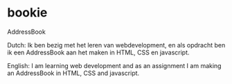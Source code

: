 # bookie
AddressBook

Dutch:
Ik ben bezig met het leren van webdevelopment, en als opdracht ben ik een AddressBook aan het maken in HTML, CSS en javascript.

English:
I am learning web development and as an assignment I am making an AddressBook in HTML, CSS and javascript.
